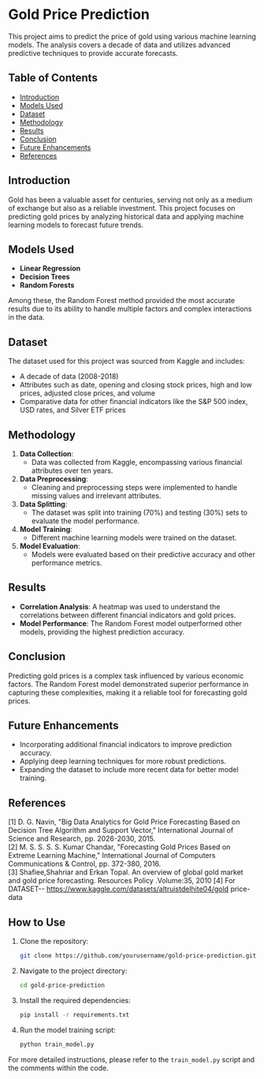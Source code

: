 # Gold Price Prediction

This project aims to predict the price of gold using various machine learning models. The analysis covers a decade of data and utilizes advanced predictive techniques to provide accurate forecasts.

## Table of Contents

- [Introduction](#introduction)
- [Models Used](#models-used)
- [Dataset](#dataset)
- [Methodology](#methodology)
- [Results](#results)
- [Conclusion](#conclusion)
- [Future Enhancements](#future-enhancements)
- [References](#references)

## Introduction

Gold has been a valuable asset for centuries, serving not only as a medium of exchange but also as a reliable investment. This project focuses on predicting gold prices by analyzing historical data and applying machine learning models to forecast future trends.

## Models Used

- **Linear Regression**
- **Decision Trees**
- **Random Forests**

Among these, the Random Forest method provided the most accurate results due to its ability to handle multiple factors and complex interactions in the data.

## Dataset

The dataset used for this project was sourced from Kaggle and includes:

- A decade of data (2008-2018)
- Attributes such as date, opening and closing stock prices, high and low prices, adjusted close prices, and volume
- Comparative data for other financial indicators like the S&P 500 index, USD rates, and Silver ETF prices

## Methodology

1. **Data Collection**: 
   - Data was collected from Kaggle, encompassing various financial attributes over ten years.
2. **Data Preprocessing**: 
   - Cleaning and preprocessing steps were implemented to handle missing values and irrelevant attributes.
3. **Data Splitting**:
   - The dataset was split into training (70%) and testing (30%) sets to evaluate the model performance.
4. **Model Training**: 
   - Different machine learning models were trained on the dataset.
5. **Model Evaluation**: 
   - Models were evaluated based on their predictive accuracy and other performance metrics.

## Results

- **Correlation Analysis**: A heatmap was used to understand the correlations between different financial indicators and gold prices.
- **Model Performance**: The Random Forest model outperformed other models, providing the highest prediction accuracy.

## Conclusion

Predicting gold prices is a complex task influenced by various economic factors. The Random Forest model demonstrated superior performance in capturing these complexities, making it a reliable tool for forecasting gold prices.

## Future Enhancements

- Incorporating additional financial indicators to improve prediction accuracy.
- Applying deep learning techniques for more robust predictions.
- Expanding the dataset to include more recent data for better model training.

## References

[1] D. G. Navin, "Big Data Analytics for Gold Price Forecasting Based on 
Decision Tree Algorithm and Support Vector," International Journal of Science 
and Research, pp. 2026-2030, 2015.  
[2] M. S. S. S. S. Kumar Chandar, "Forecasting Gold Prices Based on Extreme 
Learning Machine," International Journal of Computers Communications & 
Control, pp. 372-380, 2016.  
[3] Shafiee,Shahriar and Erkan Topal. An overview of global gold market and 
gold price forecasting. Resources Policy .Volume:35, 2010 
[4] For DATASET-- https://www.kaggle.com/datasets/altruistdelhite04/gold
price-data

## How to Use

1. Clone the repository:
   ```bash
   git clone https://github.com/yourusername/gold-price-prediction.git
   ```
2. Navigate to the project directory:
   ```bash
   cd gold-price-prediction
   ```
3. Install the required dependencies:
   ```bash
   pip install -r requirements.txt
   ```
4. Run the model training script:
   ```bash
   python train_model.py
   ```

For more detailed instructions, please refer to the `train_model.py` script and the comments within the code.

